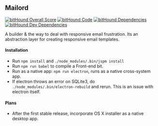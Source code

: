 ## Mailord
[![bitHound Overall Score](https://www.bithound.io/github/graforlock/mailord/badges/score.svg)](https://www.bithound.io/github/graforlock/mailord) [![bitHound Code](https://www.bithound.io/github/graforlock/mailord/badges/code.svg)](https://www.bithound.io/github/graforlock/mailord) [![bitHound Dependencies](https://www.bithound.io/github/graforlock/mailord/badges/dependencies.svg)](https://www.bithound.io/github/graforlock/mailord/master/dependencies/npm) [![bitHound Dev Dependencies](https://www.bithound.io/github/graforlock/mailord/badges/devDependencies.svg)](https://www.bithound.io/github/graforlock/mailord/master/dependencies/npm)

A builder &  the way to deal with responsive email frustration. Its an abstraction layer for creating responsive email templates.

#### Installation
- Run `npm install` and `./node_modules/.bin/jspm install`
- Run `npm run babel` to compile a Front-end bit.
- Run as a native app: `npm run electron`, runs as a native cross-system app.
- If electron throws an error on SQLite3, do  `./node_modules/.bin/electron-rebuild` and rerun. This is an issue with electron itself.

#### Plans
- After the first stable release, incorporate OS X installer as a native desktop app.

